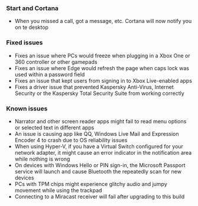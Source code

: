 ### Start and Cortana
- When you missed a call, got a message, etc. Cortana will now notify you on te desktop

### Fixed issues
- Fixes an issue where PCs would freeze when plugging in a Xbox One or 360 controller or other gamepads
- Fixes an issue where Edge would refresh the page when caps lock was used within a password field
- Fixes an issue that kept users from signing in to Xbox Live-enabled apps
- Fixes a driver issue that prevented Kaspersky Anti-Virus, Internet Security or the Kaspersky Total Security Suite from working correctly

### Known issues
- Narrator and other screen reader apps might fail to read menu options or selected text in different apps
- An issue is causing app like QQ, Windows Live Mail and Expression Encoder 4 to crash due to OS reliability issues
- When using Hyper-V, if you have a Virtual Switch configured for your network adapter, it might cause an error indicator in the notification area while nothing is wrong
- On devices with Windows Hello or PIN sign-in, the Microsoft Passport service will launch and cause Bluetooth the repeatedly scan for new devices
- PCs with TPM chips might experience glitchy audio and jumpy movement while using the trackpad
- Connecting to a Miracast receiver will fail after upgrading to this build

